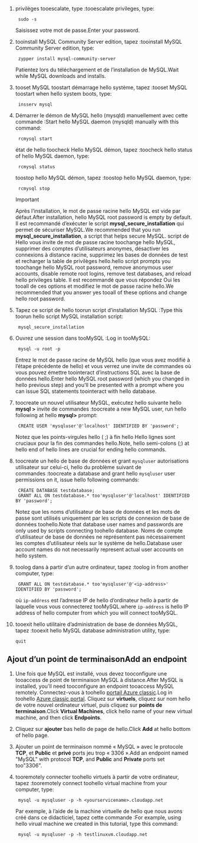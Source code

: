 
1. <span data-ttu-id="64209-101">privilèges tooescalate, type :</span><span class="sxs-lookup"><span data-stu-id="64209-101">tooescalate privileges, type:</span></span>
   
        sudo -s
   
    <span data-ttu-id="64209-102">Saisissez votre mot de passe.</span><span class="sxs-lookup"><span data-stu-id="64209-102">Enter your password.</span></span>
2. <span data-ttu-id="64209-103">tooinstall MySQL Community Server edition, tapez :</span><span class="sxs-lookup"><span data-stu-id="64209-103">tooinstall MySQL Community Server edition, type:</span></span>
   
        zypper install mysql-community-server
   
    <span data-ttu-id="64209-104">Patientez lors du téléchargement et de l’installation de MySQL.</span><span class="sxs-lookup"><span data-stu-id="64209-104">Wait while MySQL downloads and installs.</span></span>
3. <span data-ttu-id="64209-105">tooset MySQL toostart démarrage hello système, tapez :</span><span class="sxs-lookup"><span data-stu-id="64209-105">tooset MySQL toostart when hello system boots, type:</span></span>
   
        insserv mysql
4. <span data-ttu-id="64209-106">Démarrer le démon de MySQL hello (mysqld) manuellement avec cette commande :</span><span class="sxs-lookup"><span data-stu-id="64209-106">Start hello MySQL daemon (mysqld) manually with this command:</span></span>
   
        rcmysql start
   
    <span data-ttu-id="64209-107">état de hello toocheck Hello MySQL démon, tapez :</span><span class="sxs-lookup"><span data-stu-id="64209-107">toocheck hello status of hello MySQL daemon, type:</span></span>
   
        rcmysql status
   
    <span data-ttu-id="64209-108">toostop hello MySQL démon, tapez :</span><span class="sxs-lookup"><span data-stu-id="64209-108">toostop hello MySQL daemon, type:</span></span>
   
        rcmysql stop
   
   > [!IMPORTANT]
   > <span data-ttu-id="64209-109">Après l’installation, le mot de passe racine hello MySQL est vide par défaut.</span><span class="sxs-lookup"><span data-stu-id="64209-109">After installation, hello MySQL root password is empty by default.</span></span> <span data-ttu-id="64209-110">Il est recommandé d’exécuter le script **mysql\_secure\_installation** qui permet de sécuriser MySQL.</span><span class="sxs-lookup"><span data-stu-id="64209-110">We recommended that you run **mysql\_secure\_installation**, a script that helps secure MySQL.</span></span> <span data-ttu-id="64209-111">script de Hello vous invite de mot de passe racine toochange hello MySQL, supprimer des comptes d’utilisateurs anonymes, désactiver les connexions à distance racine, supprimez les bases de données de test et recharger la table de privilèges hello.</span><span class="sxs-lookup"><span data-stu-id="64209-111">hello script prompts you toochange hello MySQL root password, remove anonymous user accounts, disable remote root logins, remove test databases, and reload hello privileges table.</span></span> <span data-ttu-id="64209-112">Il est recommandé que vous répondez Oui les tooall de ces options et modifiez le mot de passe racine hello.</span><span class="sxs-lookup"><span data-stu-id="64209-112">We recommended that you answer yes tooall of these options and change hello root password.</span></span>
   > 
   > 
5. <span data-ttu-id="64209-113">Tapez ce script de hello toorun script d’installation MySQL :</span><span class="sxs-lookup"><span data-stu-id="64209-113">Type this toorun hello script MySQL installation script:</span></span>
   
        mysql_secure_installation
6. <span data-ttu-id="64209-114">Ouvrez une session dans tooMySQL :</span><span class="sxs-lookup"><span data-stu-id="64209-114">Log in tooMySQL:</span></span>
   
        mysql -u root -p
   
    <span data-ttu-id="64209-115">Entrez le mot de passe racine de MySQL hello (que vous avez modifié à l’étape précédente de hello) et vous verrez une invite de commandes où vous pouvez émettre toointeract d’instructions SQL avec la base de données hello.</span><span class="sxs-lookup"><span data-stu-id="64209-115">Enter hello MySQL root password (which you changed in hello previous step) and you'll be presented with a prompt where you can issue SQL statements toointeract with hello database.</span></span>
7. <span data-ttu-id="64209-116">toocreate un nouvel utilisateur MySQL, exécutez hello suivante hello **mysql >** invite de commandes :</span><span class="sxs-lookup"><span data-stu-id="64209-116">toocreate a new MySQL user, run hello following at hello **mysql>** prompt:</span></span>
   
        CREATE USER 'mysqluser'@'localhost' IDENTIFIED BY 'password';
   
    <span data-ttu-id="64209-117">Notez que les points-virgules hello ( ;) à fin hello Hello lignes sont cruciaux pour la fin des commandes hello.</span><span class="sxs-lookup"><span data-stu-id="64209-117">Note, hello semi-colons (;) at hello end of hello lines are crucial for ending hello commands.</span></span>
8. <span data-ttu-id="64209-118">toocreate un hello de base de données et grant `mysqluser` autorisations utilisateur sur celui-ci, hello du problème suivant de commandes :</span><span class="sxs-lookup"><span data-stu-id="64209-118">toocreate a database and grant hello `mysqluser` user permissions on it, issue hello following commands:</span></span>
   
        CREATE DATABASE testdatabase;
        GRANT ALL ON testdatabase.* too'mysqluser'@'localhost' IDENTIFIED BY 'password';
   
    <span data-ttu-id="64209-119">Notez que les noms d’utilisateur de base de données et les mots de passe sont utilisés uniquement par les scripts de connexion de base de données toohello.</span><span class="sxs-lookup"><span data-stu-id="64209-119">Note that database user names and passwords are only used by scripts connecting toohello database.</span></span>  <span data-ttu-id="64209-120">Noms de compte d’utilisateur de base de données ne représentent pas nécessairement les comptes d’utilisateur réels sur le système de hello.</span><span class="sxs-lookup"><span data-stu-id="64209-120">Database user account names do not necessarily represent actual user accounts on hello system.</span></span>
9. <span data-ttu-id="64209-121">toolog dans à partir d’un autre ordinateur, tapez :</span><span class="sxs-lookup"><span data-stu-id="64209-121">toolog in from another computer, type:</span></span>
   
        GRANT ALL ON testdatabase.* too'mysqluser'@'<ip-address>' IDENTIFIED BY 'password';
   
    <span data-ttu-id="64209-122">où `ip-address` est l’adresse IP de hello d’ordinateur hello à partir de laquelle vous vous connecterez tooMySQL.</span><span class="sxs-lookup"><span data-stu-id="64209-122">where `ip-address` is hello IP address of hello computer from which you will connect tooMySQL.</span></span>
10. <span data-ttu-id="64209-123">tooexit hello utilitaire d’administration de base de données MySQL, tapez :</span><span class="sxs-lookup"><span data-stu-id="64209-123">tooexit hello MySQL database administration utility, type:</span></span>
    
        quit

## <a name="add-an-endpoint"></a><span data-ttu-id="64209-124">Ajout d’un point de terminaison</span><span class="sxs-lookup"><span data-stu-id="64209-124">Add an endpoint</span></span>
1. <span data-ttu-id="64209-125">Une fois que MySQL est installé, vous devez tooconfigure une tooaccess de point de terminaison MySQL à distance.</span><span class="sxs-lookup"><span data-stu-id="64209-125">After MySQL is installed, you'll need tooconfigure an endpoint tooaccess MySQL remotely.</span></span> <span data-ttu-id="64209-126">Connectez-vous à toohello [portail Azure classic][AzurePortal].</span><span class="sxs-lookup"><span data-stu-id="64209-126">Log in toohello [Azure  classic portal][AzurePortal].</span></span> <span data-ttu-id="64209-127">Cliquez sur **virtuels**, cliquez sur nom hello de votre nouvel ordinateur virtuel, puis cliquez sur **points de terminaison**.</span><span class="sxs-lookup"><span data-stu-id="64209-127">Click **Virtual Machines**, click hello name of your new virtual machine, and then click **Endpoints**.</span></span>
2. <span data-ttu-id="64209-128">Cliquez sur **ajouter** bas hello de page de hello.</span><span class="sxs-lookup"><span data-stu-id="64209-128">Click **Add** at hello bottom of hello page.</span></span>
3. <span data-ttu-id="64209-129">Ajouter un point de terminaison nommé « MySQL » avec le protocole **TCP**, et **Public** et **privé** ports jeu trop « 3306 ».</span><span class="sxs-lookup"><span data-stu-id="64209-129">Add an endpoint named "MySQL" with protocol **TCP**, and **Public** and **Private** ports set too"3306".</span></span>
4. <span data-ttu-id="64209-130">tooremotely connecter toohello virtuels à partir de votre ordinateur, tapez :</span><span class="sxs-lookup"><span data-stu-id="64209-130">tooremotely connect toohello virtual machine from your computer, type:</span></span>
   
        mysql -u mysqluser -p -h <yourservicename>.cloudapp.net
   
    <span data-ttu-id="64209-131">Par exemple, à l’aide de la machine virtuelle de hello que nous avons créé dans ce didacticiel, tapez cette commande :</span><span class="sxs-lookup"><span data-stu-id="64209-131">For example, using hello virual machine we created in this tutorial, type this command:</span></span>
   
        mysql -u mysqluser -p -h testlinuxvm.cloudapp.net

[MySQLDocs]: http://dev.mysql.com/doc/
[AzurePortal]: http://manage.windowsazure.com

[Image9]: ./media/install-and-run-mysql-on-opensuse-vm/LinuxVmAddEndpointMySQL.png
